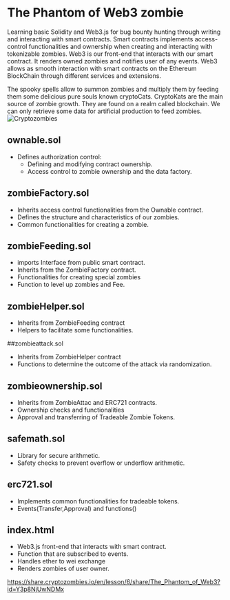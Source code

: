 # The Phantom of Web3 zombie

Learning basic Solidity and Web3.js for bug bounty hunting through writing and interacting with smart contracts.
Smart contracts implements access-control functionalities and ownership when creating and interacting with tokenizable zombies.
Web3 is our front-end that interacts with our smart contract. It renders owned zombies and notifies user of any events. 
Web3 allows as smooth interaction with smart contracts on the Ethereum BlockChain through different services and extensions.

The spooky spells allow to summon zombies and multiply them by feeding them some delicious pure souls known cryptoCats.
CryptoKats are the main source of zombie growth. They are found on a realm called blockchain. 
We can only retrieve some data for artificial production to feed zombies.
![Cryptozombies](https://github.com/user-attachments/assets/94ccbb43-eff5-4219-9a6e-e8ed0e6c146e)

## ownable.sol
- Defines authorization control:
  - Defining and modifying contract ownership.
  - Access control to zombie ownership and the data factory.
## zombieFactory.sol
- Inherits access control functionalities from the Ownable contract.
- Defines the structure and characteristics of our zombies.
- Common functionalities for creating a zombie.

## zombieFeeding.sol
- imports Interface from public smart contract.
- Inherits from the ZombieFactory contract.
- Functionalities for creating special zombies
- Function to level up zombies and Fee.

## zombieHelper.sol
- Inherits from ZombieFeeding contract
- Helpers to facilitate some functionalities.

##zombieattack.sol
- Inherits from ZombieHelper contract
- Functions to determine the outcome of the attack via randomization. 

## zombieownership.sol
- Inherits from ZombieAttac and ERC721 contracts.
-  Ownership checks and functionalities
- Approval and transferring of Tradeable Zombie Tokens.

## safemath.sol
- Library for secure arithmetic.
- Safety checks to prevent overflow or underflow arithmetic.

## erc721.sol
- Implements common functionalities for tradeable tokens.
- Events(Transfer,Approval) and functions()

## index.html
- Web3.js front-end that interacts with smart contract.
- Function that are subscribed to events.
- Handles ether to wei exchange
- Renders zombies of user owner.

https://share.cryptozombies.io/en/lesson/6/share/The_Phantom_of_Web3?id=Y3p8NjUwNDMx









